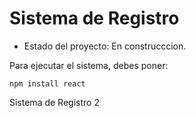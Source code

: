 <h1> Sistema de Registro </h1>

- Estado del proyecto: En construcccion.

Para ejecutar el sistema, debes poner:

``npm install react``

Sistema de Registro 2
